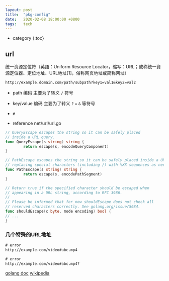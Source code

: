 ```yaml
---
layout: post
title:  "pkg-config"
date:   2020-02-08 18:00:00 +0800
tags:   tech
---
```



* category
{:toc}


## url 

统一资源定位符（英語：Uniform Resource Locator，缩写：URL；或称统一資源定位器、定位地址、URL地址[1]，俗称网页地址或简称网址）

```txt
http://example.domain.com/path/subpath?key1=val1&key2=val2
```

- path 编码
主要为了转义 `/` 符号

- key/value 编码
主要为了转义 `?` `=` `&` 等符号

- `#` 

- reference net/url/url.go
```go
// QueryEscape escapes the string so it can be safely placed
// inside a URL query.
func QueryEscape(s string) string {
        return escape(s, encodeQueryComponent)
}

// PathEscape escapes the string so it can be safely placed inside a URL path segment,
// replacing special characters (including /) with %XX sequences as needed.
func PathEscape(s string) string {
        return escape(s, encodePathSegment)
}

// Return true if the specified character should be escaped when
// appearing in a URL string, according to RFC 3986.
//
// Please be informed that for now shouldEscape does not check all
// reserved characters correctly. See golang.org/issue/5684.
func shouldEscape(c byte, mode encoding) bool {
// ...
}
```



### 几个特殊的URL地址

```txt
# error
http://example.com/video#abc.mp4

# error
http://example.com/video#abc.mp4?

```


[golang doc](https://godoc.org/net/url#URL)
[wikipedia](https://zh.wikipedia.org/wiki/%E7%BB%9F%E4%B8%80%E8%B5%84%E6%BA%90%E5%AE%9A%E4%BD%8D%E7%AC%A6)

